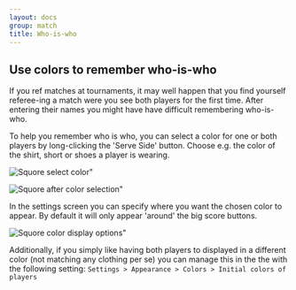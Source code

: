 ```yaml
---
layout: docs
group: match
title: Who-is-who
---
```

## Use colors to remember who-is-who

If you ref matches at tournaments, it may well happen that you find yourself referee-ing a match were you see both players for the first time.
After entering their names you might have have difficult remembering who-is-who.

To help you remember who is who, you can select a color for one or both players by long-clicking the 'Serve Side' button.
Choose e.g. the color of the shirt, short or shoes a player is wearing.

![Squore select color"](../img/sb.main.08.select.color.png)

![Squore after color selection"](../img/sb.main.09.with.colors.png)

In the settings screen you can specify where you want the chosen color to appear.
By default it will only appear 'around' the big score buttons.

![Squore color display options"](../img/sb.settings.playercolor.display.options.png)

Additionally, if you simply like having both players to displayed in a different color (not matching any clothing per se) you can manage this in the
the with the following setting: `Settings > Appearance > Colors > Initial colors of players`

